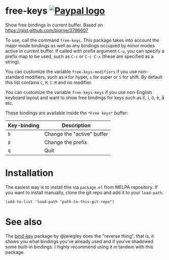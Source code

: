# free-keys [![Paypal logo](https://www.paypalobjects.com/en_US/i/btn/btn_donate_LG.gif)](https://www.paypal.com/cgi-bin/webscr?cmd=_s-xclick&hosted_button_id=TAWNECQR3TTUY)

Show free bindings in current buffer. Based on https://gist.github.com/bjorne/3796607

To use, call the command `free-keys`. This package takes into account the major mode bindings as well as any bindings occupied by minor modes active in current buffer. If called with prefix argument `C-u`, you can specify a prefix map to be used, such as `C-c` or `C-c C-x` (these are specified as a string).

You can customize the variable `free-keys-modifiers` if you use non-standard modifiers, such as `H` for hyper, `s` for super or `S` for shift. By default this list contains `C`, `M`, `C-M` and no modifier.

You can customize the variable `free-keys-keys` if you use non-English keyboard layout and want to show free bindings for keys such as č, í, ö, è, å etc.

These bindings are available inside the `*Free keys*` buffer:

Key-binding | Description
-----------|---------------
`b`        | Change the "active" buffer
`p`        | Change the prefix
`q`        | Quit


# Installation

The easiest way is to install this via `package.el` from MELPA repository. If you want to install manually, clone the git repo and add it to your `load-path`:

    (add-to-list 'load-path "path-to-this-git-repo")

# See also

The [bind-key](https://github.com/jwiegley/use-package/blob/master/bind-key.el) package by @jwiegley does the "reverse thing", that is, it shows you what bindings you've already used and if you've shadowed some built-in bindings. I highly recommend using it in tandem with this package.
